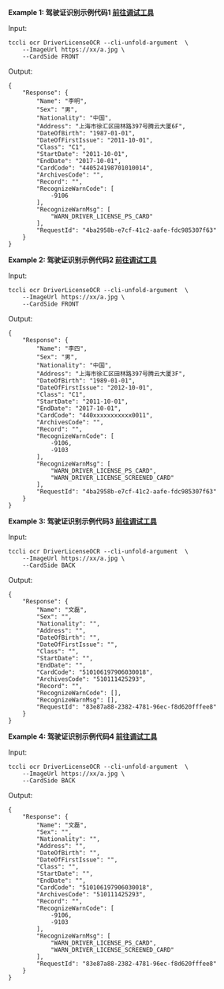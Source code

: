 **Example 1: 驾驶证识别示例代码1    [前往调试工具](https://console.cloud.tencent.com/api/explorer?Product=ocr&Version=2018-11-19&Action=DriverLicenseOCR)**



Input: 

```
tccli ocr DriverLicenseOCR --cli-unfold-argument  \
    --ImageUrl https://xx/a.jpg \
    --CardSide FRONT
```

Output: 
```
{
    "Response": {
        "Name": "李明",
        "Sex": "男",
        "Nationality": "中国",
        "Address": "上海市徐汇区田林路397号腾云大厦6F",
        "DateOfBirth": "1987-01-01",
        "DateOfFirstIssue": "2011-10-01",
        "Class": "C1",
        "StartDate": "2011-10-01",
        "EndDate": "2017-10-01",
        "CardCode": "440524198701010014",
        "ArchivesCode": "",
        "Record": "",
        "RecognizeWarnCode": [
            -9106
        ],
        "RecognizeWarnMsg": [
            "WARN_DRIVER_LICENSE_PS_CARD"
        ],
        "RequestId": "4ba2958b-e7cf-41c2-aafe-fdc985307f63"
    }
}
```

**Example 2: 驾驶证识别示例代码2    [前往调试工具](https://console.cloud.tencent.com/api/explorer?Product=ocr&Version=2018-11-19&Action=DriverLicenseOCR)**



Input: 

```
tccli ocr DriverLicenseOCR --cli-unfold-argument  \
    --ImageUrl https://xx/a.jpg \
    --CardSide FRONT
```

Output: 
```
{
    "Response": {
        "Name": "李四",
        "Sex": "男",
        "Nationality": "中国",
        "Address": "上海市徐汇区田林路397号腾云大厦3F",
        "DateOfBirth": "1989-01-01",
        "DateOfFirstIssue": "2012-10-01",
        "Class": "C1",
        "StartDate": "2011-10-01",
        "EndDate": "2017-10-01",
        "CardCode": "440xxxxxxxxxxx0011",
        "ArchivesCode": "",
        "Record": "",
        "RecognizeWarnCode": [
            -9106,
            -9103
        ],
        "RecognizeWarnMsg": [
            "WARN_DRIVER_LICENSE_PS_CARD",
            "WARN_DRIVER_LICENSE_SCREENED_CARD"
        ],
        "RequestId": "4ba2958b-e7cf-41c2-aafe-fdc985307f63"
    }
}
```

**Example 3: 驾驶证识别示例代码3    [前往调试工具](https://console.cloud.tencent.com/api/explorer?Product=ocr&Version=2018-11-19&Action=DriverLicenseOCR)**



Input: 

```
tccli ocr DriverLicenseOCR --cli-unfold-argument  \
    --ImageUrl https://xx/a.jpg \
    --CardSide BACK
```

Output: 
```
{
    "Response": {
        "Name": "文磊",
        "Sex": "",
        "Nationality": "",
        "Address": "",
        "DateOfBirth": "",
        "DateOfFirstIssue": "",
        "Class": "",
        "StartDate": "",
        "EndDate": "",
        "CardCode": "510106197906030018",
        "ArchivesCode": "510111425293",
        "Record": "",
        "RecognizeWarnCode": [],
        "RecognizeWarnMsg": [],
        "RequestId": "83e87a88-2382-4781-96ec-f8d620fffee8"
    }
}
```

**Example 4: 驾驶证识别示例代码4    [前往调试工具](https://console.cloud.tencent.com/api/explorer?Product=ocr&Version=2018-11-19&Action=DriverLicenseOCR)**



Input: 

```
tccli ocr DriverLicenseOCR --cli-unfold-argument  \
    --ImageUrl https://xx/a.jpg \
    --CardSide BACK
```

Output: 
```
{
    "Response": {
        "Name": "文磊",
        "Sex": "",
        "Nationality": "",
        "Address": "",
        "DateOfBirth": "",
        "DateOfFirstIssue": "",
        "Class": "",
        "StartDate": "",
        "EndDate": "",
        "CardCode": "510106197906030018",
        "ArchivesCode": "510111425293",
        "Record": "",
        "RecognizeWarnCode": [
            -9106,
            -9103
        ],
        "RecognizeWarnMsg": [
            "WARN_DRIVER_LICENSE_PS_CARD",
            "WARN_DRIVER_LICENSE_SCREENED_CARD"
        ],
        "RequestId": "83e87a88-2382-4781-96ec-f8d620fffee8"
    }
}
```


